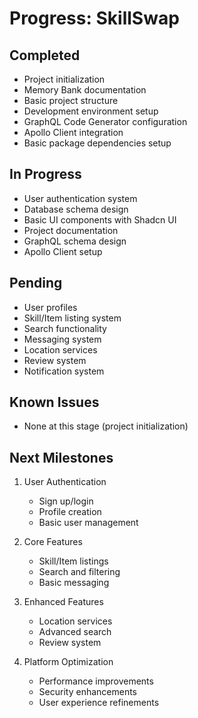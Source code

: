 # Progress: SkillSwap

## Completed
- Project initialization
- Memory Bank documentation
- Basic project structure
- Development environment setup
- GraphQL Code Generator configuration
- Apollo Client integration
- Basic package dependencies setup

## In Progress
- User authentication system
- Database schema design
- Basic UI components with Shadcn UI
- Project documentation
- GraphQL schema design
- Apollo Client setup

## Pending
- User profiles
- Skill/Item listing system
- Search functionality
- Messaging system
- Location services
- Review system
- Notification system

## Known Issues
- None at this stage (project initialization)

## Next Milestones
1. User Authentication
   - Sign up/login
   - Profile creation
   - Basic user management

2. Core Features
   - Skill/Item listings
   - Search and filtering
   - Basic messaging

3. Enhanced Features
   - Location services
   - Advanced search
   - Review system

4. Platform Optimization
   - Performance improvements
   - Security enhancements
   - User experience refinements 